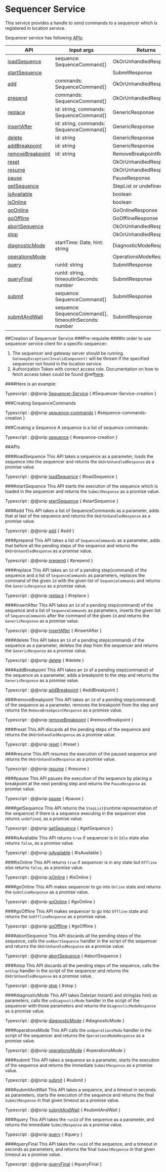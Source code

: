 # Sequencer Service
This service provides a handle to send commands to a sequencer which is registered in location service.

Sequencer service has following [APIs](#apis):

|        API                            |      Input args                                           |          Returns                |
| ------------------------------------- | ----------------------------------------------------------|---------------------------------|
| [loadSequence](#loadsequence)         |   sequence: SequenceCommand[]                             |     OkOrUnhandledResponse       |
| [startSequence](#startsequence)       |                                                           |     SubmitResponse              |
| [add](#add)                           |   commands: SequenceCommand[]                             |     OkOrUnhandledResponse       |
| [prepend](#prepend)                   |   commands: SequenceCommand[]                             |     OkOrUnhandledResponse       |
| [replace](#replace)                   |   id: string, commands: SequenceCommand[]                 |     GenericResponse             |
| [insertAfter](#insertafter)           |   id: string, commands: SequenceCommand[]                 |     GenericResponse             |
| [delete](#delete)                     |   id: string                                              |     GenericResponse             |
| [addBreakpoint](#addbreakpoint)       |   id: string                                              |     GenericResponse             |
| [removeBreakpoint](#removebreakpoint) |   id: string                                              |     RemoveBreakpointResponse    |
| [reset](#reset)                       |                                                           |     OkOrUnhandledResponse       |
| [resume](#resume)                     |                                                           |     OkOrUnhandledResponse       |
| [pause](#pause)                       |                                                           |     PauseResponse               |
| [getSequence](#getsequence)           |                                                           |     StepList or undefined       |
| [isAvailable](#isavailable)           |                                                           |     boolean                     |
| [isOnline](#isonline)                 |                                                           |     boolean                     |
| [goOnline](#goonline)                 |                                                           |     GoOnlineResponse            |
| [goOffline](#gooffline)               |                                                           |     GoOfflineResponse           |
| [abortSequence](#abortsequence)       |                                                           |     OkOrUnhandledResponse       |
| [stop](#stop)                         |                                                           |     OkOrUnhandledResponse       |
| [diagnosticMode](#diagnosticmode)     |   startTime: Date, hint: string                           |     DiagnosticModeResponse      |
| [operationsMode](#operationsmode)     |                                                           |     OperationsModeResponse      |
| [query](#query)                       |   runId: string                                           |     SubmitResponse              |
| [queryFinal](#queryfinal)             |   runId: string, timeoutInSeconds: number                 |     SubmitResponse              |
| [submit](#submit)                     |   sequence: SequenceCommand[]                             |     SubmitResponse              |
| [submitAndWait](#submitandwait)       |   sequence: SequenceCommand[], timeoutInSeconds: number   |     SubmitResponse              |

##Creation of Sequencer Service
###Pre-requisite
####In order to use sequencer service client for a specific sequencer:

  1. The sequencer and gateway server should be running.
    `GatewayException(InvalidComponent)` will be thrown if the specified sequencer not found in the location service.
  2. Authorization Token with correct access role.
     Documentation on how to fetch access token could be found @ref[here](../../aas/csw-aas-js.md).

####Here is an example:

Typescript
: @@snip [Sequencer-Service](../../../../../example/src/documentation/sequencer/SequencerExamples.ts) { #Sequencer-Service-creation }

###Creating SequenceCommands

Typescript
: @@snip [sequence-commands](../../../../../example/src/documentation/sequencer/SequencerExamples.ts) { #sequence-commands-creation }

###Creating a Sequence
A sequence is a list of sequence commands:

Typescript
: @@snip [sequence](../../../../../example/src/documentation/sequencer/SequencerExamples.ts) { #sequence-creation }

##APIs

####loadSequence
This API takes a sequence as a parameter,
loads the sequence into the sequencer
and returns the `OkOrUnhandledResponse` as a promise value.

Typescript
: @@snip [loadSequence](../../../../../example/src/documentation/sequencer/SequencerExamples.ts) { #loadSequence }

####startSequence
This API starts the execution of the sequence which is loaded in the sequencer
and returns the `SubmitResponse` as a promise value.

Typescript
: @@snip [startSequence](../../../../../example/src/documentation/sequencer/SequencerExamples.ts) { #startSequence }

####add
This API takes a list of SequenceCommands as a parameter,
adds that at last of the sequence
and returns the `OkOrUnhandledResponse` as a promise value.

Typescript
: @@snip [add](../../../../../example/src/documentation/sequencer/SequencerExamples.ts) { #add }

####prepend
This API takes a list of `SequenceCommands` as a parameter,
adds that before all the pending steps of the sequence
and returns the `OkOrUnhandledResponse` as a promise value.

Typescript
: @@snip [prepend](../../../../../example/src/documentation/sequencer/SequencerExamples.ts) { #prepend }

####replace
This API takes an `Id` of a pending step(command) of the sequence and a list of `SequenceCommands` as parameters,
replaces the command of the given `Id` with the given list of `SequenceCommands` and returns
the `GenericResponse` as a promise value.

Typescript
: @@snip [replace](../../../../../example/src/documentation/sequencer/SequencerExamples.ts) { #replace }

####insertAfter
This API takes an `Id` of a pending step(command) of the sequence and a list of `SequenceCommands` as parameters,
inserts the given list of `SequenceCommands` after the command of the given `Id` and returns
the `GenericResponse` as a promise value.

Typescript
: @@snip [insertAfter](../../../../../example/src/documentation/sequencer/SequencerExamples.ts) { #insertAfter }

####delete
This API takes an `Id` of a pending step(command) of the sequence as a parameter,
deletes the step from the sequencer
and returns the `GenericResponse` as a promise value.

Typescript
: @@snip [delete](../../../../../example/src/documentation/sequencer/SequencerExamples.ts) { #delete }

####addBreakpoint
This API takes an `Id` of a pending step(command) of the sequence as a parameter,
adds a breakpoint to the step
and returns the `GenericResponse` as a promise value.

Typescript
: @@snip [addBreakpoint](../../../../../example/src/documentation/sequencer/SequencerExamples.ts) { #addBreakpoint }

####removeBreakpoint
This API takes an `Id` of a pending step(command) of the sequence as a parameter,
removes the breakpoint from the step
and returns the `RemoveBreakpointResponse` as a promise value.

Typescript
: @@snip [removeBreakpoint](../../../../../example/src/documentation/sequencer/SequencerExamples.ts) { #removeBreakpoint }

####reset
This API discards all the pending steps of the sequence and returns the `OkOrUnhandledResponse` as a promise value.

Typescript
: @@snip [reset](../../../../../example/src/documentation/sequencer/SequencerExamples.ts) { #reset }

####resume
This API resumes the execution of the paused sequence and returns the `OkOrUnhandledResponse` as a promise value.

Typescript
: @@snip [resume](../../../../../example/src/documentation/sequencer/SequencerExamples.ts) { #resume }

####pause
This API pauses the execution of the sequence by placing a breakpoint at the next pending step
and returns the `PauseResponse` as promise value.

Typescript
: @@snip [pause](../../../../../example/src/documentation/sequencer/SequencerExamples.ts) { #pause }

####getSequence
This API returns the `StepList`(runtime representation of the sequence)
if there is a sequence executing in the sequencer else returns `undefined`,
as a promise value.

Typescript
: @@snip [getSequence](../../../../../example/src/documentation/sequencer/SequencerExamples.ts) { #getSequence }

####isAvailable
This API returns `true` if sequencer is in `Idle` state else returns `false`, as a promise value.

Typescript
: @@snip [isAvailable](../../../../../example/src/documentation/sequencer/SequencerExamples.ts) { #isAvailable }

####isOnline
This API returns `true` if sequencer is in any state but `Offline` else returns `false`, as a promise value.

Typescript
: @@snip [isOnline](../../../../../example/src/documentation/sequencer/SequencerExamples.ts) { #isOnline }

####goOnline
This API makes sequencer to go into `Online` state and returns the `GoOnlineResponse` as a promise value.

Typescript
: @@snip [goOnline](../../../../../example/src/documentation/sequencer/SequencerExamples.ts) { #goOnline }

####goOffline
This API makes sequencer to go into `Offline` state and returns the `GoOfflineResponse` as a promise value.

Typescript
: @@snip [goOffline](../../../../../example/src/documentation/sequencer/SequencerExamples.ts) { #goOffline }

####abortSequence
This API discards all the pending steps of the sequence,
calls the `onAbortSequence` handler in the script of the sequencer
and returns the `OkOrUnhandledResponse` as a promise value.

Typescript
: @@snip [abortSequence](../../../../../example/src/documentation/sequencer/SequencerExamples.ts) { #abortSequence }

####stop
This API discards all the pending steps of the sequence,
calls the `onStop` handler in the script of the sequencer
and returns the `OkOrUnhandledResponse` as a promise value.

Typescript
: @@snip [stop](../../../../../example/src/documentation/sequencer/SequencerExamples.ts) { #stop }

####diagnosticMode
This API takes Date(an Instant) and string(as hint) as parameters,
calls the `onDiagnosticMode` handler in the script of the sequencer with those parameters
and returns the `DiagnosticModeResponse` as a promise value.

Typescript
: @@snip [diagnosticMode](../../../../../example/src/documentation/sequencer/SequencerExamples.ts) { #diagnosticMode }

####operationsMode
This API calls the `onOperationsMode` handler in the script of the sequencer
and returns the `OperationsModeResponse` as a promise value.

Typescript
: @@snip [operationsMode](../../../../../example/src/documentation/sequencer/SequencerExamples.ts) { #operationsMode }

####submit
This API takes a sequence as a parameter,
starts the execution of the sequence
and returns the immediate `SubmitResponse` as a promise value.

Typescript
: @@snip [submit](../../../../../example/src/documentation/sequencer/SequencerExamples.ts) { #submit }

####submitAndWait
This API takes a sequence, and a timeout in seconds as parameters,
starts the execution of the sequence
and returns the final `SubmitResponse` in that given timeout as a promise value.

Typescript
: @@snip [submitAndWait](../../../../../example/src/documentation/sequencer/SequencerExamples.ts) { #submitAndWait }

####query
This API takes the `runId` of the sequence as a parameter,
and returns the immediate `SubmitResponse` as a promise value.

Typescript
: @@snip [query](../../../../../example/src/documentation/sequencer/SequencerExamples.ts) { #query }

####queryFinal
This API takes the `runId` of the sequence, and a timeout in seconds as parameters,
and returns the final `SubmitResponse` in that given timeout as a promise value.

Typescript
: @@snip [queryFinal](../../../../../example/src/documentation/sequencer/SequencerExamples.ts) { #queryFinal }

